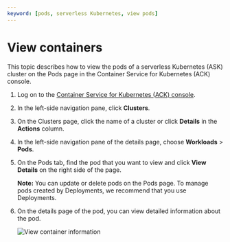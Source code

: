 ```yaml
---
keyword: [pods, serverless Kubernetes, view pods]
---
```


# View containers

This topic describes how to view the pods of a serverless Kubernetes \(ASK\) cluster on the Pods page in the Container Service for Kubernetes \(ACK\) console.

1.  Log on to the [Container Service for Kubernetes \(ACK\) console](https://cs.console.aliyun.com).

2.  In the left-side navigation pane, click **Clusters**.

3.  On the Clusters page, click the name of a cluster or click **Details** in the **Actions** column.

4.  In the left-side navigation pane of the details page, choose **Workloads** \> **Pods**.

5.  On the Pods tab, find the pod that you want to view and click **View Details** on the right side of the page.

    **Note:** You can update or delete pods on the Pods page. To manage pods created by Deployments, we recommend that you use Deployments.

6.  On the details page of the pod, you can view detailed information about the pod.

    ![View container information](https://static-aliyun-doc.oss-accelerate.aliyuncs.com/assets/img/en-US/4297297951/p10298.png)


